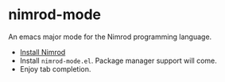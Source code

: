 nimrod-mode
===========

An emacs major mode for the Nimrod programming language.

* [Install Nimrod](http://nimrod-code.org/download.html)
* Install `nimrod-mode.el`. Package manager support will come.
* Enjoy tab completion.
